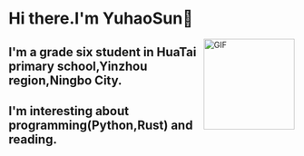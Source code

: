 # Hi there.I'm YuhaoSun👋

<img align="right" alt="GIF" height="160px" src="https://media.giphy.com/media/du3J3cXyzhj75IOgvA/giphy.gif" />

## I'm a grade six student in HuaTai primary school,Yinzhou region,Ningbo City.

## I'm interesting about programming(Python,Rust) and reading.
